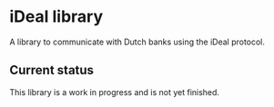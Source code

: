 # iDeal library

A library to communicate with Dutch banks using the iDeal protocol.

## Current status

This library is a work in progress and is not yet finished.
